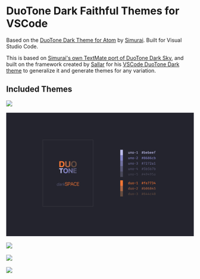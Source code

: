 # DuoTone Dark Faithful Themes for VSCode

Based on the [DuoTone Dark Theme for Atom](https://github.com/simurai/duotone-syntax) by [Simurai](https://github.com/simurai). Built for Visual Studio Code.

This is based on [Simurai's own TextMate port of DuoTone Dark Sky](https://gist.github.com/simurai/de2dbbbd7eabf25bec18), and built on the framework created by [Sallar](https://github.com/sallar)
for his [VSCode DuoTone Dark theme](https://github.com/sallar/vscode-duotone-dark) to generalize it and generate themes for any variation.

## Included Themes

![](https://github.com/simurai/duotone-dark-sea-syntax/raw/master/docs/screenshot.png)

![](https://github.com/simurai/duotone-dark-space-syntax/raw/master/docs/screenshot.png)

![](https://github.com/simurai/duotone-dark-forest-syntax/raw/master/docs/screenshot.png)

![](https://github.com/simurai/duotone-dark-sky-syntax/raw/master/docs/screenshot.png)

![](https://github.com/simurai/duotone-dark-earth-syntax/raw/master/docs/screenshot.png)
